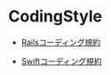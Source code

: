# CodingStyle

- [Railsコーディング規約](https://github.com/anti-checkshirt/CodingStyle/blob/master/Rails.md)

- [Swiftコーディング規約](https://github.com/anti-checkshirt/CodingStyle/blob/master/Swift.md)
